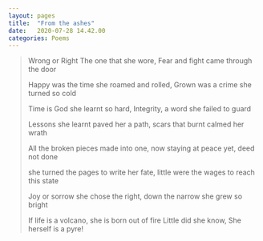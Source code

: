 ```yaml
---
layout: pages
title:  "From the ashes"
date:   2020-07-28 14.42.00
categories: Poems
---
```

>Wrong or Right
>The one that she wore,
>Fear and fight 
>came through the door 
> 
>Happy was the time
>she roamed and rolled,
>Grown was a crime
>she turned so cold
>
>Time is God
>she learnt so hard,
>Integrity, a word
>she failed to guard
> 
>Lessons she learnt
>paved her a path,
>scars that burnt
>calmed her wrath
> 
>All the broken pieces
>made into one,
>now staying at peace
>yet, deed not done
> 
>she turned the pages
>to write her fate,
>little were the wages
>to reach this state
> 
>Joy or sorrow
>she chose the right,
>down the narrow
>she grew so bright
> 
>If life is a volcano,
>she is born out of fire
>Little did she know,
>She herself is a pyre!
>